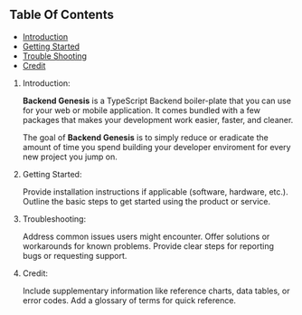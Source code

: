 ## Table Of Contents

- [Introduction](#introduction)
- [Getting Started](#getting-started)
- [Trouble Shooting](#trouble-shooting)
- [Credit](#credit)

1. Introduction:

   <!-- Briefly introduce the topic or product the documentation is for. -->

   **Backend Genesis** is a TypeScript Backend boiler-plate that you can use for your web or mobile application. It comes bundled with a few packages that makes your development work easier, faster, and cleaner.

   The goal of **Backend Genesis** is to simply reduce or eradicate the amount of time you spend building your developer enviroment for every new project you jump on.

   <!-- Outline the overall structure of the document. -->
   <!-- Define the target audience and their assumed level of knowledge. -->

2. Getting Started:

   Provide installation instructions if applicable (software, hardware, etc.).
   Outline the basic steps to get started using the product or service.

3. Troubleshooting:

   Address common issues users might encounter.
   Offer solutions or workarounds for known problems.
   Provide clear steps for reporting bugs or requesting support.

4. Credit:

   Include supplementary information like reference charts, data tables, or error codes.
   Add a glossary of terms for quick reference.
